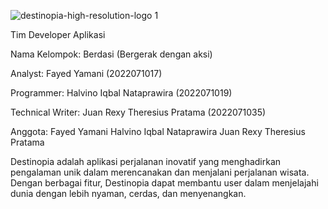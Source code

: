 ![destinopia-high-resolution-logo 1](https://github.com/Vynn0/Destinopia/assets/121730359/76cec072-ccd1-4880-87a2-33309e078ba1)

Tim Developer Aplikasi

Nama Kelompok: Berdasi (Bergerak dengan aksi)

Analyst: Fayed Yamani (2022071017)

Programmer: Halvino Iqbal Nataprawira (2022071019)

Technical Writer: Juan Rexy Theresius Pratama (2022071035)

Anggota:
Fayed Yamani
Halvino Iqbal Nataprawira
Juan Rexy Theresius Pratama

Destinopia adalah aplikasi perjalanan inovatif yang menghadirkan pengalaman unik dalam merencanakan dan menjalani perjalanan wisata. Dengan berbagai fitur, Destinopia dapat membantu user dalam menjelajahi dunia dengan lebih nyaman, cerdas, dan menyenangkan.
